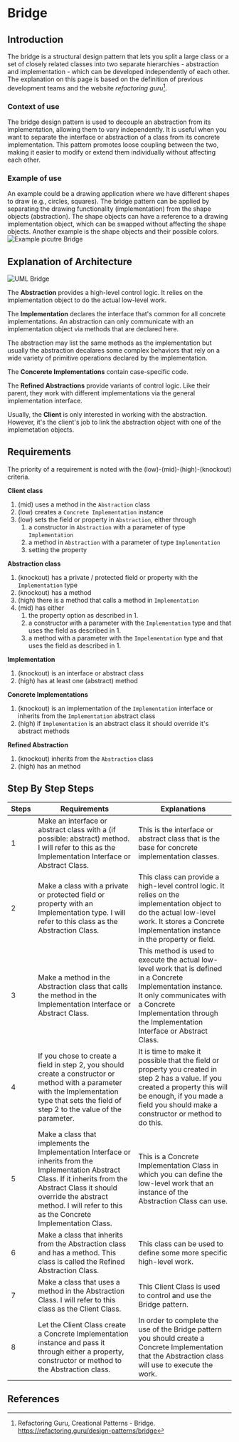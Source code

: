 # Bridge

## Introduction

The bridge is a structural design pattern that lets you split a large class or a set of closely related classes into two separate hierarchies - abstraction and implementation - which can be developed independently of each other. The explanation on this page is based on the definition of previous development teams and the website _refactoring guru_[^1].

### Context of use

The bridge design pattern is used to decouple an abstraction from its implementation, allowing them to vary independently. It is useful when you want to separate the interface or abstraction of a class from its concrete implementation. This pattern promotes loose coupling between the two, making it easier to modify or extend them individually without affecting each other.

### Example of use

An example could be a drawing application where we have different shapes to draw (e.g., circles, squares). The bridge pattern can be applied by separating the drawing functionality (implementation) from the shape objects (abstraction). The shape objects can have a reference to a drawing implementation object, which can be swapped without affecting the shape objects. Another example is the shape objects and their possible colors. ![Example picutre Bridge](https://refactoring.guru/images/patterns/diagrams/bridge/solution-en.png)

## Explanation of Architecture

![UML Bridge](https://refactoring.guru/images/patterns/diagrams/bridge/structure-en.png)

The **Abstraction** provides a high-level control logic. It relies on the implementation object to do the actual low-level work.

The **Implementation** declares the interface that's common for all concrete implementations. An abstraction can only communicate with an implementation object via methods that are declared here.

The abstraction may list the same methods as the implementation but usually the abstraction decalares some complex behaviors that rely on a wide variety of primitive operations declared by the implementation.

The **Concerete Implementations** contain case-specific code.

The **Refined Abstractions** provide variants of control logic. Like their parent, they work with different implementations via the general implementation interface.

Usually, the **Client** is only interested in working with the abstraction. However, it's the client's job to link the abstraction object with one of the implemetation objects.

## Requirements

The priority of a requirement is noted with the (low)-(mid)-(high)-(knockout) criteria.

**Client class**

1. (mid) uses a method in the `Abstraction` class
2. (low) creates a `Concrete Implementation` instance
3. (low) sets the field or property in `Abstraction`, either through
   1. a constructor in `Abstraction` with a parameter of type `Implementation`
   2. a method in `Abstraction` with a parameter of type `Implementation`
   3. setting the property

**Abstraction class**

1. (knockout) has a private / protected field or property with the `Implementation` type
2. (knockout) has a method
3. (high) there is a method that calls a method in `Implementation`
4. (mid) has either
   1. the property option as described in 1.
   2. a constructor with a parameter with the `Implementation` type and that uses the field as described in 1.
   3. a method with a parameter with the `Impelementation` type and that uses the field as described in 1.

**Implementation**

1. (knockout) is an interface or abstract class
2. (high) has at least one (abstract) method

**Concrete Implementations**

1. (knockout) is an implementation of the `Implementation` interface or inherits from the `Implementation` abstract class
2. (high) if `Implementation` is an abstract class it should override it's abstract methods

**Refined Abstraction**

1. (knockout) inherits from the `Abstraction` class
2. (high) has an method

## Step By Step Steps

| Steps | Requirements                                                                                                                                                                                                                                            | Explanations                                                                                                                                                                                                                |
| ----- | ------------------------------------------------------------------------------------------------------------------------------------------------------------------------------------------------------------------------------------------------------- | --------------------------------------------------------------------------------------------------------------------------------------------------------------------------------------------------------------------------- |
| 1     | Make an interface or abstract class with a (if possible: abstract) method. I will refer to this as the Implementation Interface or Abstract Class.                                                                                                      | This is the interface or abstract class that is the base for concrete implementation classes.                                                                                                                               |
| 2     | Make a class with a private or protected field or property with an Implementation type. I will refer to this class as the Abstraction Class.                                                                                                            | This class can provide a high-level control logic. It relies on the implementation object to do the actual low-level work. It stores a Concrete Implementation instance in the property or field.                           |
| 3     | Make a method in the Abstraction class that calls the method in the Implementation Interface or Abstract Class.                                                                                                                                         | This method is used to execute the actual low-level work that is defined in a Concrete Implementation instance. It only communicates with a Concrete Implementation through the Implementation Interface or Abstract Class. |
| 4     | If you chose to create a field in step 2, you should create a constructor or method with a parameter with the Implementation type that sets the field of step 2 to the value of the parameter.                                                          | It is time to make it possible that the field or property you created in step 2 has a value. If you created a property this will be enough, if you made a field you should make a constructor or method to do this.         |
| 5     | Make a class that implements the Implementation Interface or inherits from the Implementation Abstract Class. If it inherits from the Abstract Class it should override the abstract method. I will refer to this as the Concrete Implementation Class. | This is a Concrete Implementation Class in which you can define the low-level work that an instance of the Abstraction Class can use.                                                                                       |
| 6     | Make a class that inherits from the Abstraction class and has a method. This class is called the Refined Abstraction Class.                                                                                                                             | This class can be used to define some more specific high-level work.                                                                                                                                                        |
| 7     | Make a class that uses a method in the Abstraction Class. I will refer to this class as the Client Class.                                                                                                                                               | This Client Class is used to control and use the Bridge pattern.                                                                                                                                                            |
| 8     | Let the Client Class create a Concrete Implementation instance and pass it through either a property, constructor or method to the Abstraction class.                                                                                                   | In order to complete the use of the Bridge pattern you should create a Concrete Implementation that the Abstraction class will use to execute the work.                                                                     |

## References

[^1]: Refactoring Guru, Creational Patterns - Bridge. https://refactoring.guru/design-patterns/bridge
